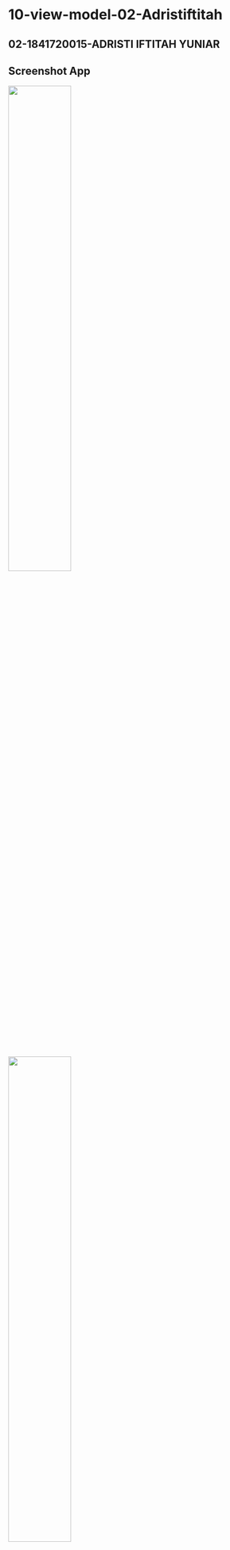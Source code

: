 # 10-view-model-02-Adristiftitah
## 02-1841720015-ADRISTI IFTITAH YUNIAR 

## Screenshot App
<img src="assets/img1.jpeg" width="50%">
<img src="assets/img2.jpeg" width="50%">
<img src="assets/img3.jpeg" width="50%">


